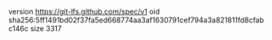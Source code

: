 version https://git-lfs.github.com/spec/v1
oid sha256:5ff1491bd02f37fa5ed668774aa3af1630791cef794a3a821811fd8cfabc146c
size 3317
